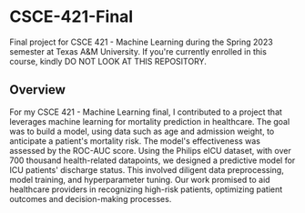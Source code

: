 # CSCE-421-Final
Final project for CSCE 421 - Machine Learning during the Spring 2023 semester at Texas A&amp;M University. If you're currently enrolled in this course, kindly DO NOT LOOK AT THIS REPOSITORY.


## Overview

For my CSCE 421 - Machine Learning final, I contributed to a project that leverages machine learning for mortality prediction in healthcare. The goal was to build a model, using data such as age and admission weight, to anticipate a patient's mortality risk. The model's effectiveness was assessed by the ROC-AUC score. Using the Philips eICU dataset, with over 700 thousand health-related datapoints, we designed a predictive model for ICU patients' discharge status. This involved diligent data preprocessing, model training, and hyperparameter tuning. Our work promised to aid healthcare providers in recognizing high-risk patients, optimizing patient outcomes and decision-making processes.
